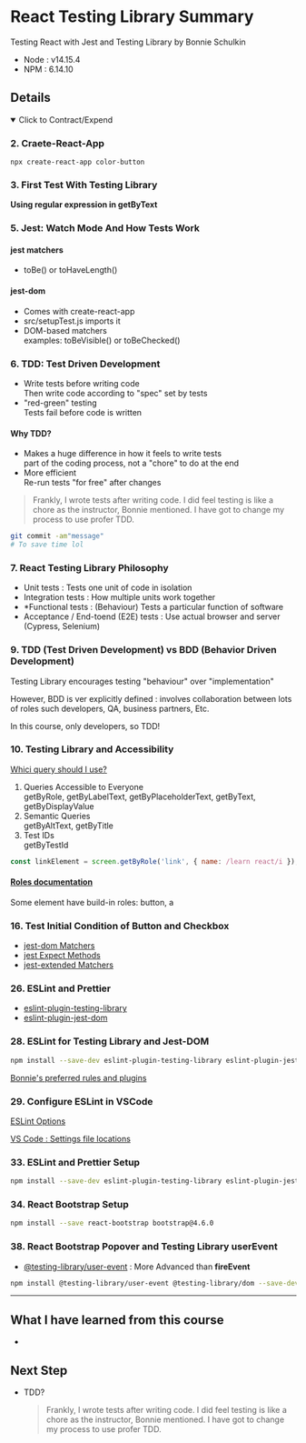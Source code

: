 # React Testing Library Summary

Testing React with Jest and Testing Library by Bonnie Schulkin

- Node : v14.15.4
- NPM : 6.14.10

## Details

<details open>
  <summary>Click to Contract/Expend</summary>

### 2. Craete-React-App

```
npx create-react-app color-button
```

### 3. First Test With Testing Library

**Using regular expression in getByText**

### 5. Jest: Watch Mode And How Tests Work

#### jest matchers

- toBe() or toHaveLength()

#### jest-dom

- Comes with create-react-app
- src/setupTest.js imports it
- DOM-based matchers  
  examples: toBeVisible() or toBeChecked()

### 6. TDD: Test Driven Development

- Write tests before writing code \
  Then write code according to "spec" set by tests
- "red-green" testing \
  Tests fail before code is written

#### Why TDD?

- Makes a huge difference in how it feels to write tests \
  part of the coding process, not a "chore" to do at the end
- More efficient \
  Re-run tests "for free" after changes

> Frankly, I wrote tests after writing code. I did feel testing is like a chore as the instructor, Bonnie mentioned. I have got to change my process to use profer TDD.

```sh
git commit -am"message"
# To save time lol
```

### 7. React Testing Library Philosophy

- Unit tests : Tests one unit of code in isolation
- Integration tests : How multiple units work together
- \*Functional tests : (Behaviour) Tests a particular function of software
- Acceptance / End-toend (E2E) tests : Use actual browser and server (Cypress, Selenium)

### 9. TDD (Test Driven Development) vs BDD (Behavior Driven Development)

Testing Library encourages testing "behaviour" over "implementation"

However, BDD is ver explicitly defined : involves collaboration between lots of roles such developers, QA, business partners, Etc.

In this course, only developers, so TDD!

### 10. Testing Library and Accessibility

[Whici query should I use?](https://testing-library.com/docs/queries/about/#priority)

1. Queries Accessible to Everyone \
   getByRole, getByLabelText, getByPlaceholderText, getByText, getByDisplayValue
2. Semantic Queries \
   getByAltText, getByTitle
3. Test IDs \
   getByTestId

```js
const linkElement = screen.getByRole('link', { name: /learn react/i });
```

#### [Roles documentation](https://www.w3.org/TR/wai-aria/#role_definitions)

Some element have build-in roles: button, a

### 16. Test Initial Condition of Button and Checkbox

- [jest-dom Matchers](https://github.com/testing-library/jest-dom)
- [jest Expect Methods](https://jestjs.io/docs/expect#methods)
- [jest-extended Matchers](https://github.com/jest-community/jest-extended)

### 26. ESLint and Prettier

- [eslint-plugin-testing-library](https://github.com/testing-library/eslint-plugin-testing-library)
- [eslint-plugin-jest-dom](https://github.com/testing-library/eslint-plugin-jest-dom)

### 28. ESLint for Testing Library and Jest-DOM

```sh
npm install --save-dev eslint-plugin-testing-library eslint-plugin-jest-dom
```

[Bonnie's preferred rules and plugins](https://github.com/bonnie/bonniedotdev/blob/master/client/.eslintrc.json)

### 29. Configure ESLint in VSCode

[ESLint Options](https://marketplace.visualstudio.com/items?itemName=dbaeumer.vscode-eslint)

[VS Code : Settings file locations](https://code.visualstudio.com/docs/getstarted/settings#_settings-file-locations)

### 33. ESLint and Prettier Setup

```sh
npm install --save-dev eslint-plugin-testing-library eslint-plugin-jest-dom
```

### 34. React Bootstrap Setup

```sh
npm install --save react-bootstrap bootstrap@4.6.0
```

### 38. React Bootstrap Popover and Testing Library userEvent

- [@testing-library/user-event](https://github.com/testing-library/user-event) : More Advanced than **fireEvent**

```sh
npm install @testing-library/user-event @testing-library/dom --save-dev
```

</details>

---

## What I have learned from this course

-

## Next Step

- TDD?
  > Frankly, I wrote tests after writing code. I did feel testing is like a chore as the instructor, Bonnie mentioned. I have got to change my process to use profer TDD.
